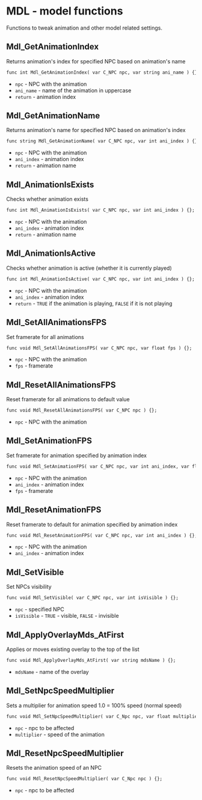 # MDL - model functions
Functions to tweak animation and other model related settings.

## Mdl_GetAnimationIndex
Returns animation's index for specified NPC based on animation's name

```dae
func int Mdl_GetAnimationIndex( var C_NPC npc, var string ani_name ) {};
```

- `npc` - NPC with the animation
- `ani_name` - name of the animation in uppercase
- `return` - animation index

## Mdl_GetAnimationName
Returns animation's name for specified NPC based on animation's index

```dae
func string Mdl_GetAnimationName( var C_NPC npc, var int ani_index ) {};
```

- `npc` - NPC with the animation
- `ani_index` - animation index
- `return` - animation name

## Mdl_AnimationIsExists
Checks whether animation exists

```dae
func int Mdl_AnimationIsExists( var C_NPC npc, var int ani_index ) {};
```

- `npc` - NPC with the animation
- `ani_index` - animation index
- `return` - animation name

## Mdl_AnimationIsActive
Checks whether animation is active (whether it is currently played)

```dae
func int Mdl_AnimationIsActive( var C_NPC npc, var int ani_index ) {};
```

- `npc` - NPC with the animation
- `ani_index` - animation index
- `return` - `TRUE` if the animation is playing, `FALSE` if it is not playing

## Mdl_SetAllAnimationsFPS
Set framerate for all animations

```dae
func void Mdl_SetAllAnimationsFPS( var C_NPC npc, var float fps ) {};
```

- `npc` - NPC with the animation
- `fps` - framerate

## Mdl_ResetAllAnimationsFPS
Reset framerate for all animations to default value

```dae
func void Mdl_ResetAllAnimationsFPS( var C_NPC npc ) {};
```

- `npc` - NPC with the animation

## Mdl_SetAnimationFPS
Set framerate for animation specified by animation index

```dae
func void Mdl_SetAnimationFPS( var C_NPC npc, var int ani_index, var float fps ) {};
```

- `npc` - NPC with the animation
- `ani_index` - animation index
- `fps` - framerate

## Mdl_ResetAnimationFPS
Reset framerate to default for animation specified by animation index

```dae
func void Mdl_ResetAnimationFPS( var C_NPC npc, var int ani_index ) {};
```

- `npc` - NPC with the animation
- `ani_index` - animation index

## Mdl_SetVisible
Set NPCs visibility

```dae
func void Mdl_SetVisible( var C_NPC npc, var int isVisible ) {};
```

- `npc` - specified NPC
- `isVisible` - `TRUE` - visible, `FALSE` - invisible

## Mdl_ApplyOverlayMds_AtFirst
Applies or moves existing overlay to the top of the list

```dae
func void Mdl_ApplyOverlayMds_AtFirst( var string mdsName ) {};
```

- `mdsName` - name of the overlay

## Mdl_SetNpcSpeedMultiplier
Sets a multiplier for animation speed
1.0 = 100% speed (normal speed)

```dae
func void Mdl_SetNpcSpeedMultiplier( var C_Npc npc, var float multiplier ) {};
```

- `npc` - npc to be affected
- `multiplier` - speed of the animation

## Mdl_ResetNpcSpeedMultiplier
Resets the animation speed of an NPC

```dae
func void Mdl_ResetNpcSpeedMultiplier( var C_Npc npc ) {};
```

- `npc` - npc to be affected